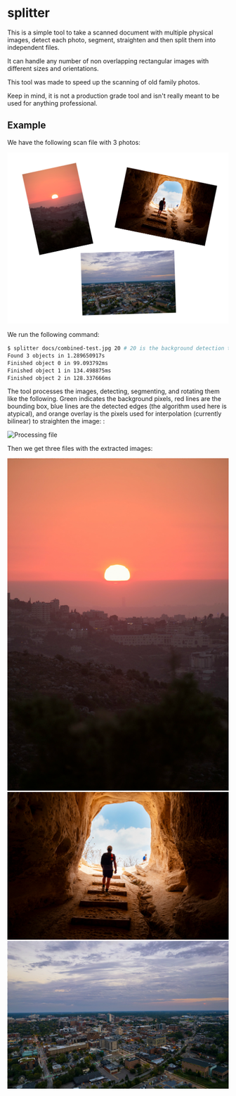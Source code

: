 # splitter

This is a simple tool to take a scanned document with multiple physical images, detect each photo, segment, straighten and then split them into independent files.

It can handle any number of non overlapping rectangular images with different sizes and orientations.

This tool was made to speed up the scanning of old family photos.

Keep in mind, it is not a production grade tool and isn't really meant to be used for anything professional.

## Example

We have the following scan file with 3 photos:

![Scan file](docs/combined-test.jpg)

We run the following command:

```bash
$ splitter docs/combined-test.jpg 20 # 20 is the background detection threshold, you can adjust if your scanner sucks or the image edges are brighter
Found 3 objects in 1.289650917s
Finished object 0 in 99.093792ms
Finished object 1 in 134.498875ms
Finished object 2 in 128.337666ms
```

The tool processes the images, detecting, segmenting, and rotating them like the following.
Green indicates the background pixels, red lines are the bounding box, blue lines are the detected edges (the algorithm used here is atypical), and orange overlay is the pixels used for interpolation (currently bilinear) to straighten the image:
:

![Processing file](docs/overlay.png)


Then we get three files with the extracted images:

![Extracted file 0](docs/0-interpolated.png)
![Extracted file 1](docs/1-interpolated.png)
![Extracted file 2](docs/2-interpolated.png)
